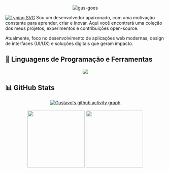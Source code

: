 <p align="center"> 
  <img src="https://komarev.com/ghpvc/?username=gus-goes&label=Profile%20views&color=0e75b6&style=flat" alt="gus-goes" /> 
</p>
<a href="https://git.io/typing-svg"><img src="https://readme-typing-svg.demolab.com?font=Fira+Code&pause=1000&color=0EA8F7&width=435&lines=Ol%C3%A1+pessoal%2C;Me+chamo+Gustavo+Goes;Dev+Front+End." alt="Typing SVG"/></a>
Sou um desenvolvedor apaixonado, com uma motivação constante para aprender, criar e inovar.
Aqui você encontrará uma coleção dos meus projetos, experimentos e contribuições open-source.

Atualmente, foco no desenvolvimento de aplicações web modernas, design de interfaces (UI/UX) e soluções digitais que geram impacto.

## 🚀 Linguagens de Programação e Ferramentas

<p align="center">
  <img src="https://skillicons.dev/icons?i=js,react,vue,tailwind,bootstrap,aws,git,figma,ps,pr" />
</p>

## 📊 GitHub Stats

<p align="center">
  <a href="https://github.com/ashutosh00710/github-readme-activity-graph">
    <img src="https://github-readme-activity-graph.vercel.app/graph?username=gus-goes&theme=tokyo-night" alt="Gustavo's github activity graph"/>
  </a>
  <br><br>
  <img height="180em" src="https://github-readme-stats.vercel.app/api/top-langs/?username=gus-goes&layout=compact&langs_count=7&theme=tokyonight"/>
  <img height="180em" src="https://github-readme-stats.vercel.app/api?username=gus-goes&show_icons=true&theme=tokyonight&include_all_commits=true&count_private=true"/>
</p>
